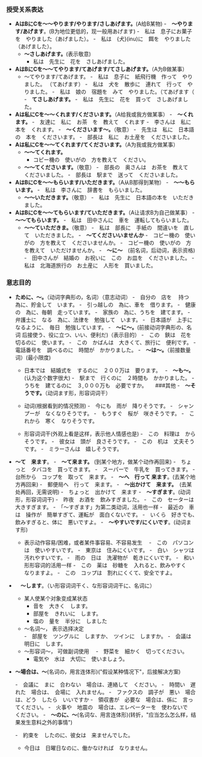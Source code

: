 ### 授受关系表达

- **AはBにCを〜〜やります/やります/さしあげます。**(A给B某物)
	-　**〜やります/あげます**。(B为地位更低的，现一般用あげます)
		-　私は　息子にお菓子を　やりました（あげました）。
		-　私は　{犬}(inu)に　餌を　やりました（あげました）。
	- **～さしあげます。**(表示敬意)
		- 私は　先生に　花を　さしあげました。 
- **AはBにCを〜〜てやります/てあげます/てさしあげます。**（A为B做某事）
	- 〜てやります/てあげます。
		-　私は　息子に　紙飛行機　作って　やりました。 （てあげます）
		-　私は　犬を　散歩に　連れて　行って　やりました。
		-　私は　娘の　宿題を　みて　やりました。（てあげます（
	-　**てさしあげます。**
		-　私は　先生に　花を　買って　さしあげました。
- **Aは私にCを〜〜くれます/くださいます。**（A给我或我方做某事）
	-　**〜くれます。**
		-　友達に　私に　お茶　を　教えて　くれます
		-　李さんは　私に　本を　くれます。
	-　**〜くださいます〜。**（敬意）
		-　先生は　私に　日本語の　本を　くださいます。
		-　部長は　私に　お土産を　くださいました。
- **Aは私にCを〜〜てくれます/てくださいます。**（A为我或我方做某事）
	- **〜〜てくれます。**
		-	コピー機の　使いがの　方を教えて　ください。
	-	**〜〜てくださいます。**（敬意）
		-　部長の　奥さんは　お茶を　教えて　くださいました。
		-　部長は　駅まで　送って　くださいました。
- **AはBにCを〜〜もらいます/いただきます。**（A从B那得到某物）
	-　**〜〜もらいます。**
		-　私は　李さんに　辞書を　もらいました。
	- **〜〜いただきます。**（敬意）
		-　私は　先生に　日本語の本を　いただきました。　
- **AはBにCを〜〜てもらいます/ていただきます。**（A让请求B为自己做某事） 
	-　**〜〜てもらいます。**
		-　私は　田中さんに　車を　運転してもらいました。
  - **〜〜ていただきま。**（敬意）
		-　私は　部長に　手紙の　間違いを　直して　いただきました。
-　**〜てくださいいませんか**
	-　コピー機の　使いがの　方を教えて　くださいませんか。
	-　コピー機の　使いがの　方を教えて　いただけませんか。
-　**〜に〜**　(前名词，后动词，表示资格)
	-　田中さんが　結婚の　お祝いに　この　お皿を　くださいました。
	-　私は　北海道旅行の　お土産に　人形を　買いました。
### 意志目的
- **ために、〜。**（动词字典形の，名词）（意志动词）
	-　自分の　店を　 持つ　為に、貯金して　います。
	-　引っ越しの　為に、車を　借ります。
	-　健康の　為に、毎朝　走っています。
	-　家族の　為に、うちを　建てます。
	-　弁護士に　なる　為に、法律を　勉強して　います。
	-　日本語が　上手に　なるように、　毎日　勉強しています。
-　**〜に〜。**(前接动词字典形の、名词 后接使う、役に立つ、いい、便利だ)（表示目的）
	-　この　鋏は　花を　切るのに　使います。
	-　この　かばんは　大きくて、旅行に　便利です。
	-　電話番号を　調べるのに　時間が　かかりました。
-　**〜は〜。**（前接数量词）(最小限度)
	- 日本では　結婚式を　するのに　２００万は　要ります。　
-　**〜も〜。**(认为这个数字很大)
	-　駅まで　行くのに　２時間も　かかりました。
	-　うちを　建てるのに　３,０００万も　必要ですか。		　
###其他
-　**〜そうです。**（动词ます形，形容词词干）
	
  - 动词(根据看到的情况预测)
    -　今にも　雨が　降りそうです。
    -　シャンプーが　なくなりそうです。
    -　もうすぐ　桜が　咲きそうです。
	  -　これから　寒く　なりそうです。
  - 形容词词干(外观上看是这样，表示他人情感也是)
    -　この　料理は　からそうです。
    -　彼女は　頭が　良さそうです。
    -　この　机は　丈夫そうです。
    -　ミラーさんは　嬉しそうです。
- **〜て　来ます**。
	-　**〜て来ます。** (到某个地方，做某个动作再回来)
		-　ちょっと　タバコを　買ってきます。
		-　スーパーで　牛乳を　買ってきます。
		-　台所から　コップを　取って　来ます。
	-　**〜へ　行って 来ます**。(去某个地方再回来)
		-　郵便局へ　行って　来ます。
	-　**〜出かけて　来ます。**　(去某处再回，无需说明)
		-　ちょっと　出かけて　来ます
-　**〜すぎます**。(动词形，形容词词干)
    -　昨夜　お酒を　飲みすぎました。
    -　この　セーターは　大きすぎます。
	-　「〜すぎます」为第二类动词，活用也一样
    -　最近の　車は　操作が　簡単すぎて、運転が　面白くないです。
    -　いくら　好きでも、　飲みすぎると、体に　悪いですよ。
-　**～やすいです/にくいです**。(动词ます形)
	- 表示动作容易/困难，或者某件事容易、不容易发生　
    -　この　パソコンは　使いやすいです。
    -　東京は　住みにくいです。
    -　白い　シャツは　汚れやすいです。
    -　雨の　日は　洗濯物が　乾きにくいです。
	-　和い形形容词的活用一样
		-　この　薬は　砂糖を　入れると、飲みやすく　なりますよ。
		-　この　コップは　割れにくくて、安全ですよ。
- 　**〜します**。（い形容词词干く、な形容词词干に、名词に）
	- 某人使某个对象变成某状态
		- 音を　大きく　します。
		- 部屋を　きれいに　します。
		- 塩の　量を　半分に　しました
	- ～名词～， 表示选择决定	 
		-　部屋を　ツングルに　しますか、　ツインに　しますか。
		-　会議は　明日に　します。
	- ～形容词～， 可做副词使用　
		-　野菜を　細かく　切ってください。
		- 電気や　水は　大切に　使いましょう。
- **～場合は、～**(名词の，用言连体形)("假设某种情况下"，后接解决方案)
	
	-　会議に　まに　合わない　場合は、連絡して　ください。
	-　時間い　遅れた　場合は、　会場に　入れません。
	-　ファクスの　調子が　悪い　場合は、どう　したら　いいですか
	-　領収書が　必要な　場合は、係に　言ってください。
	-　火事や　地震の　場合は、エレベーターを　使わないで　ください。
-　**～のに、～**(名词な、用言连体形)(转折，"应当怎么怎么样，结果发生意料之外的事情")
	
	-　約束を　したのに、彼女は　来ませんでした。
	- 今日は　日曜日なのに、働かなければ　なりません。
  
    
  
    